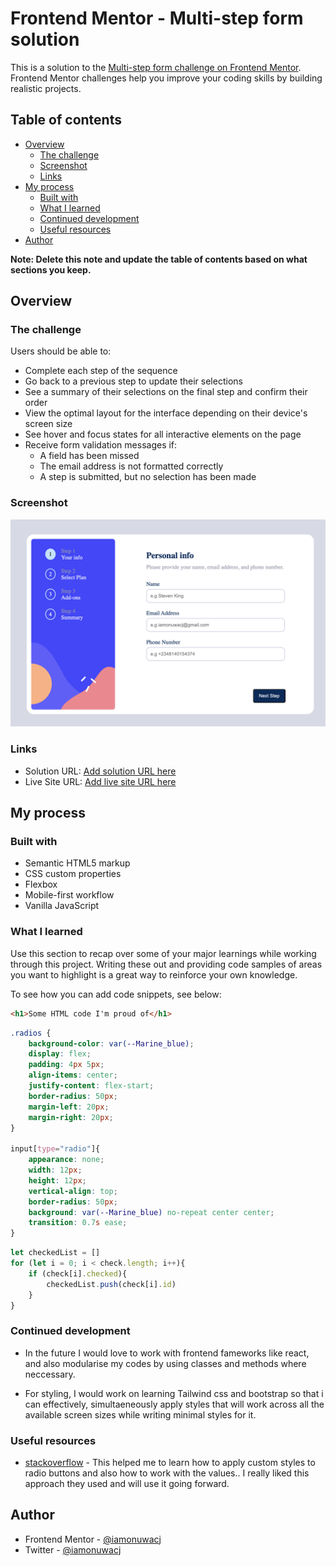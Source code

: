 # Frontend Mentor - Multi-step form solution

This is a solution to the [Multi-step form challenge on Frontend Mentor](https://www.frontendmentor.io/challenges/multistep-form-YVAnSdqQBJ). Frontend Mentor challenges help you improve your coding skills by building realistic projects. 

## Table of contents

- [Overview](#overview)
  - [The challenge](#the-challenge)
  - [Screenshot](#screenshot)
  - [Links](#links)
- [My process](#my-process)
  - [Built with](#built-with)
  - [What I learned](#what-i-learned)
  - [Continued development](#continued-development)
  - [Useful resources](#useful-resources)
- [Author](#author)

**Note: Delete this note and update the table of contents based on what sections you keep.**

## Overview

### The challenge

Users should be able to:

- Complete each step of the sequence
- Go back to a previous step to update their selections
- See a summary of their selections on the final step and confirm their order
- View the optimal layout for the interface depending on their device's screen size
- See hover and focus states for all interactive elements on the page
- Receive form validation messages if:
  - A field has been missed
  - The email address is not formatted correctly
  - A step is submitted, but no selection has been made

### Screenshot

![](./Screenshot%202024-09-09%20at%2007.44.28.png)


### Links

- Solution URL: [Add solution URL here](https://your-solution-url.com)
- Live Site URL: [Add live site URL here](https://your-live-site-url.com)

## My process

### Built with

- Semantic HTML5 markup
- CSS custom properties
- Flexbox
- Mobile-first workflow
- Vanilla JavaScript


### What I learned

Use this section to recap over some of your major learnings while working through this project. Writing these out and providing code samples of areas you want to highlight is a great way to reinforce your own knowledge.

To see how you can add code snippets, see below:

```html
<h1>Some HTML code I'm proud of</h1>
```
```css
.radios {
    background-color: var(--Marine_blue);
    display: flex;
    padding: 4px 5px;
    align-items: center;
    justify-content: flex-start;
    border-radius: 50px;
    margin-left: 20px;
    margin-right: 20px;
}

input[type="radio"]{
    appearance: none;
    width: 12px;
    height: 12px;
    vertical-align: top;
    border-radius: 50px;
    background: var(--Marine_blue) no-repeat center center;
    transition: 0.7s ease;
}
```
```js
let checkedList = []
for (let i = 0; i < check.length; i++){
    if (check[i].checked){
        checkedList.push(check[i].id)
    }
}
```


### Continued development


- In the future I would love to work with frontend fameworks like react, and also modularise my codes by using classes and methods where neccessary. 


- For styling, I would work on learning Tailwind css and bootstrap so that i can effectively,        simultaeneously apply styles that will work across all the available screen sizes while writing minimal     styles for it.



### Useful resources

- [stackoverflow](https://www.stackoverflow.com) - This helped me to learn how to apply custom styles to
radio buttons and also how to work with the values.. I really liked this approach they used and will use it going forward.


## Author

- Frontend Mentor - [@iamonuwacj](https://www.frontendmentor.io/profile/iamonuwacj)
- Twitter - [@iamonuwacj](https://www.twitter.com/iamonuwacj)
